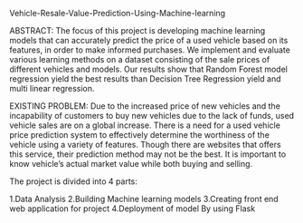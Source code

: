 
Vehicle-Resale-Value-Prediction-Using-Machine-learning

ABSTRACT:
The focus of this project is developing machine learning models that can accurately predict the price of a used vehicle based on its features, in order to make informed purchases. We implement and evaluate various learning methods on a dataset consisting of the sale prices of different vehicles and models. Our results show that Random Forest model regression yield the best results than Decision Tree Regression yield and multi linear regression.

EXISTING PROBLEM:
Due to the increased price of new vehicles and the incapability of customers to buy new vehicles due to the lack of funds, used vehicle sales are on a global increase. There is a need for a used vehicle price prediction system to effectively determine the worthiness of the vehicle using a variety of features. Though there are websites that offers this service, their prediction method may not be the best. It is important to know vehicle’s  actual market value while both buying and selling.

The project is divided into 4 parts:

1.Data Analysis
2.Building Machine learning models
3.Creating front end web application for project
4.Deployment of model By using Flask
